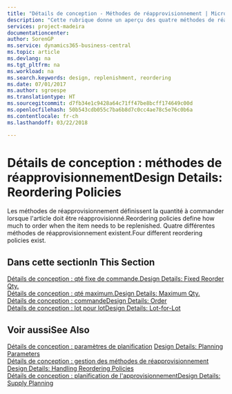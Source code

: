 ```yaml
---
title: "Détails de conception - Méthodes de réapprovisionnement | Microsoft Docs"
description: "Cette rubrique donne un aperçu des quatre méthodes de réapprovisionnement disponibles."
services: project-madeira
documentationcenter: 
author: SorenGP
ms.service: dynamics365-business-central
ms.topic: article
ms.devlang: na
ms.tgt_pltfrm: na
ms.workload: na
ms.search.keywords: design, replenishment, reordering
ms.date: 07/01/2017
ms.author: sgroespe
ms.translationtype: HT
ms.sourcegitcommit: d7fb34e1c9428a64c71ff47be8bcff174649c00d
ms.openlocfilehash: 50b543cdb055c7ba6b8d7c0cc4ae78c5e76c0b6a
ms.contentlocale: fr-ch
ms.lasthandoff: 03/22/2018

---
```

# <a name="design-details-reordering-policies"></a><span data-ttu-id="9647d-103">Détails de conception : méthodes de réapprovisionnement</span><span class="sxs-lookup"><span data-stu-id="9647d-103">Design Details: Reordering Policies</span></span>
<span data-ttu-id="9647d-104">Les méthodes de réapprovisionnement définissent la quantité à commander lorsque l'article doit être réapprovisionné.</span><span class="sxs-lookup"><span data-stu-id="9647d-104">Reordering policies define how much to order when the item needs to be replenished.</span></span> <span data-ttu-id="9647d-105">Quatre différentes méthodes de réapprovisionnement existent.</span><span class="sxs-lookup"><span data-stu-id="9647d-105">Four different reordering policies exist.</span></span>  

## <a name="in-this-section"></a><span data-ttu-id="9647d-106">Dans cette section</span><span class="sxs-lookup"><span data-stu-id="9647d-106">In This Section</span></span>  
[<span data-ttu-id="9647d-107">Détails de conception : qté fixe de commande.</span><span class="sxs-lookup"><span data-stu-id="9647d-107">Design Details: Fixed Reorder Qty.</span></span>](design-details-fixed-reorder-qty.md)  
[<span data-ttu-id="9647d-108">Détails de conception : qté maximum.</span><span class="sxs-lookup"><span data-stu-id="9647d-108">Design Details: Maximum Qty.</span></span>](design-details-maximum-qty.md)  
[<span data-ttu-id="9647d-109">Détails de conception : commande</span><span class="sxs-lookup"><span data-stu-id="9647d-109">Design Details: Order</span></span>](design-details-order.md)  
[<span data-ttu-id="9647d-110">Détails de conception : lot pour lot</span><span class="sxs-lookup"><span data-stu-id="9647d-110">Design Details: Lot-for-Lot</span></span>](design-details-lot-for-lot.md)  

## <a name="see-also"></a><span data-ttu-id="9647d-111">Voir aussi</span><span class="sxs-lookup"><span data-stu-id="9647d-111">See Also</span></span>  
<span data-ttu-id="9647d-112">[Détails de conception : paramètres de planification](design-details-planning-parameters.md) </span><span class="sxs-lookup"><span data-stu-id="9647d-112">[Design Details: Planning Parameters](design-details-planning-parameters.md) </span></span>  
<span data-ttu-id="9647d-113">[Détails de conception : gestion des méthodes de réapprovisionnement](design-details-handling-reordering-policies.md) </span><span class="sxs-lookup"><span data-stu-id="9647d-113">[Design Details: Handling Reordering Policies](design-details-handling-reordering-policies.md) </span></span>  
[<span data-ttu-id="9647d-114">Détails de conception : planification de l'approvisionnement</span><span class="sxs-lookup"><span data-stu-id="9647d-114">Design Details: Supply Planning</span></span>](design-details-supply-planning.md)


